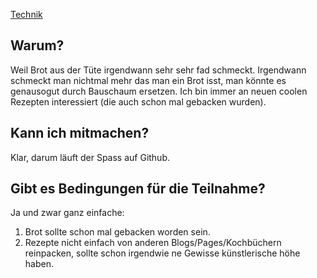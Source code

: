 [Technik](./Ofentechnik.txt)

## Warum?

Weil Brot aus der Tüte irgendwann sehr sehr fad schmeckt.
Irgendwann schmeckt man nichtmal mehr das man ein Brot isst, man könnte es genausogut
durch Bauschaum ersetzen.
Ich bin immer an neuen coolen Rezepten interessiert (die auch schon mal gebacken wurden).

## Kann ich mitmachen?

Klar, darum läuft der Spass auf Github.

## Gibt es Bedingungen für die Teilnahme?

Ja und zwar ganz einfache:

1. Brot sollte schon mal gebacken worden sein.
1. Rezepte nicht einfach von anderen Blogs/Pages/Kochbüchern reinpacken, sollte schon irgendwie ne Gewisse künstlerische höhe haben.

